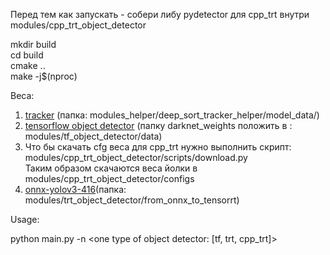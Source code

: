 Перед тем как запускать - собери либу pydetector для cpp_trt внутри modules/cpp_trt_object_detector<br/>

mkdir build<br/>
cd build<br/>
cmake ..<br/>
make -j$(nproc)<br/>

Веса:<br/>

1) [tracker](https://drive.google.com/open?id=1GQ3mxpgVqEsoIpqUvxsJFnRxVN2lWBpG) (папка: modules_helper/deep_sort_tracker_helper/model_data/)<br/>
2) [tensorflow object detector](https://yadi.sk/d/3l04stY62OpdYQ) (папку darknet_weights положить в : modules/tf_object_detector/data)<br/>
3) Что бы скачать cfg веса для cpp_trt нужно выполнить скрипт: modules/cpp_trt_object_detector/scripts/download.py<br/>
Таким образом скачаются веса йолки в modules/cpp_trt_object_detector/configs<br/>
4) [onnx-yolov3-416](https://drive.google.com/file/d/1qvPZAF1WDG_FwGIk5WTfxDME8_Qx4qpJ/view?usp=sharing)(папка: modules/trt_object_detector/from_onnx_to_tensorrt)<br/>

Usage:

python main.py -n <one type of object detector: [tf, trt, cpp_trt]>
